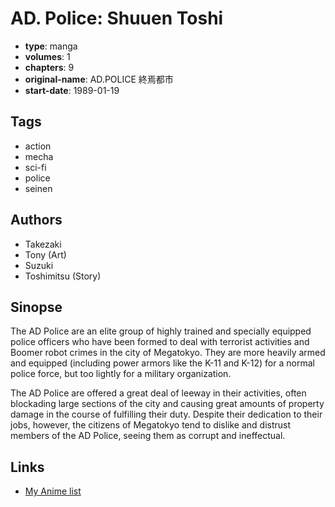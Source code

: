 # AD. Police: Shuuen Toshi

-   **type**: manga
-   **volumes**: 1
-   **chapters**: 9
-   **original-name**: AD.POLICE 終焉都市
-   **start-date**: 1989-01-19

## Tags

-   action
-   mecha
-   sci-fi
-   police
-   seinen

## Authors

-   Takezaki
-   Tony (Art)
-   Suzuki
-   Toshimitsu (Story)

## Sinopse

The AD Police are an elite group of highly trained and specially equipped police officers who have been formed to deal with terrorist activities and Boomer robot crimes in the city of Megatokyo. They are more heavily armed and equipped (including power armors like the K-11 and K-12) for a normal police force, but too lightly for a military organization.

The AD Police are offered a great deal of leeway in their activities, often blockading large sections of the city and causing great amounts of property damage in the course of fulfilling their duty. Despite their dedication to their jobs, however, the citizens of Megatokyo tend to dislike and distrust members of the AD Police, seeing them as corrupt and ineffectual.

## Links

-   [My Anime list](https://myanimelist.net/manga/3416/AD_Police__Shuuen_Toshi)
